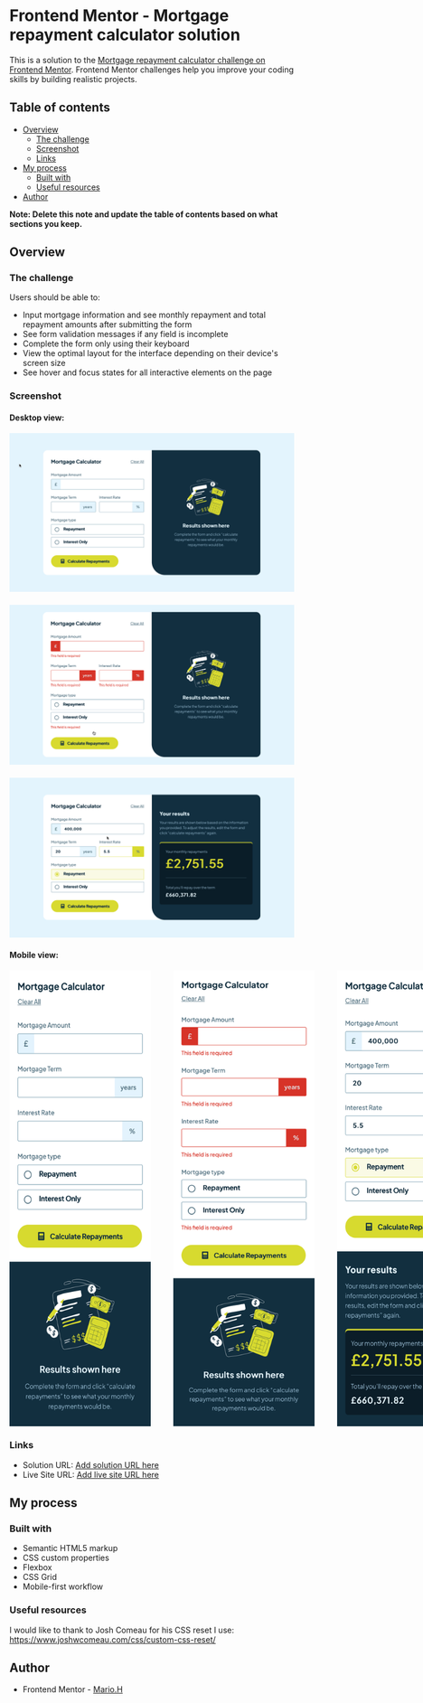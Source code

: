 # Frontend Mentor - Mortgage repayment calculator solution

This is a solution to the [Mortgage repayment calculator challenge on Frontend Mentor](https://www.frontendmentor.io/challenges/mortgage-repayment-calculator-Galx1LXK73). Frontend Mentor challenges help you improve your coding skills by building realistic projects. 

## Table of contents

- [Overview](#overview)
  - [The challenge](#the-challenge)
  - [Screenshot](#screenshot)
  - [Links](#links)
- [My process](#my-process)
  - [Built with](#built-with)
  - [Useful resources](#useful-resources)
- [Author](#author)

**Note: Delete this note and update the table of contents based on what sections you keep.**

## Overview

### The challenge

Users should be able to:

- Input mortgage information and see monthly repayment and total repayment amounts after submitting the form
- See form validation messages if any field is incomplete
- Complete the form only using their keyboard
- View the optimal layout for the interface depending on their device's screen size
- See hover and focus states for all interactive elements on the page

### Screenshot
#### Desktop view:
<!-- ![](./screenshots/desktop-empty.png) -->
<img src="screenshots/desktop-empty.png" style="margin-bottom:20px" alt="drawing" width="600"/>
<img src="screenshots/desktop-error.png" style="margin-bottom:20px"  alt="drawing" width="600"/>
<img src="screenshots/desktop-filled.png" alt="drawing" width="600"/>

#### Mobile view:

<div style="display:flex">
<img src="screenshots/mobile-empty.png" style="margin-right:40px" alt="drawing" width="250"/>
<img src="screenshots/mobile-error.png" style="margin-right:40px" alt="drawing" width="250"/>
<img src="screenshots/mobile-filled.png" alt="drawing" width="250"/>
</div>
 
### Links

- Solution URL: [Add solution URL here](https://your-solution-url.com)
- Live Site URL: [Add live site URL here](https://your-live-site-url.com)

## My process

### Built with

- Semantic HTML5 markup
- CSS custom properties
- Flexbox
- CSS Grid
- Mobile-first workflow


### Useful resources
 I would like to thank to Josh Comeau for his CSS reset I use: https://www.joshwcomeau.com/css/custom-css-reset/

## Author
 - Frontend Mentor - [Mario.H](https://www.frontendmentor.io/profile/sportif7)

